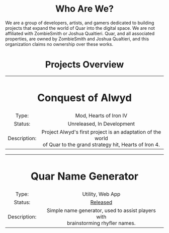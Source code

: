

<div align="center">
<h1> Who Are We?</h1>
</div>
We are a group of developers, artists, and gamers dedicated to building projects that expand the world of Quar into the digital space. We are not affiliated with ZombieSmith or Joshua Qualtieri. Quar, and all associated properties, are owned by ZombieSmith and Joshua Qualtieri, and this organization claims no ownership over these works.

<div align="center">
<h1> Projects Overview </h1>
</div>

<table align="center">
<th colspan="2">
  <h1>Conquest of Alwyd</h1>
</th>
  <tr align="center">
    <td>Type: </td>
    <td>Mod, Hearts of Iron IV</td>
  </tr>
  <tr align="center">
    <td>Status: </td>
    <td>Unreleased, In Development</td>
  </tr>
  <tr align="center">
    <td>Description: </td>
    <td>Project Alwyd's first project is an adaptation of the world <br>of Quar to the grand strategy hit, Hearts of Iron 4. </td>
  </tr>
</table>

<table align="center">
<th colspan="2">
  <h1>Quar Name Generator</h1>
</th>
  <tr align="center">
    <td>Type: </td>
    <td>Utility, Web App</td>
  </tr>
  <tr align="center">
    <td>Status: </td>
    <td><a href="https://projectalwyd.github.io/namegenerator">Released</a></td>
  </tr>
  <tr align="center">
    <td>Description: </td>
    <td>Simple name generator, used to assist players with <br> brainstorming rhyfler names. </td>
  </tr>
</table>



<!--

**Here are some ideas to get you started:**

🙋‍♀️ A short introduction - what is your organization all about?
🌈 Contribution guidelines - how can the community get involved?
👩‍💻 Useful resources - where can the community find your docs? Is there anything else the community should know?
🍿 Fun facts - what does your team eat for breakfast?
🧙 Remember, you can do mighty things with the power of [Markdown](https://docs.github.com/github/writing-on-github/getting-started-with-writing-and-formatting-on-github/basic-writing-and-formatting-syntax)
-->
